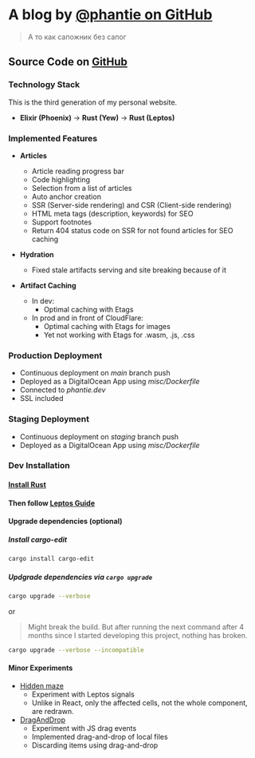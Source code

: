 # A blog by [@phantie on GitHub](https://github.com/phantie/)

> А то как сапожник без сапог

## Source Code on [GitHub](https://github.com/phantie/personal-website-source-code)

### Technology Stack

This is the third generation of my personal website.

- **Elixir (Phoenix)** → **Rust (Yew)** → **Rust (Leptos)**

### Implemented Features

- **Articles**
  - Article reading progress bar
  - Code highlighting
  - Selection from a list of articles
  - Auto anchor creation
  - SSR (Server-side rendering) and CSR (Client-side rendering)
  - HTML meta tags (description, keywords) for SEO
  - Support footnotes
  - Return 404 status code on SSR for not found articles for SEO caching

- **Hydration**
  - Fixed stale artifacts serving and site breaking because of it

- **Artifact Caching**
  - In dev:
    - Optimal caching with Etags
  - In prod and in front of CloudFlare:
    - Optimal caching with Etags for images
    - Yet not working with Etags for .wasm, .js, .css

### Production Deployment

- Continuous deployment on *main* branch push
- Deployed as a DigitalOcean App using *misc/Dockerfile*
- Connected to *phantie.dev*
- SSL included

### Staging Deployment

- Continuous deployment on *staging* branch push
- Deployed as a DigitalOcean App using *misc/Dockerfile*

### Dev Installation

#### [Install Rust](https://www.rust-lang.org/tools/install)

#### Then follow [Leptos Guide](/misc/readme.md)

#### Upgrade dependencies (optional)

##### Install cargo-edit

```bash
cargo install cargo-edit
```

##### Updgrade dependencies via `cargo upgrade`

```bash
cargo upgrade --verbose
```

or

> Might break the build.
> But after running the next command after 4 months since I started developing this project, nothing has broken.

```bash
cargo upgrade --verbose --incompatible
```

#### Minor Experiments

- [Hidden maze](https://phantie.dev/experiment/maze)
  - Experiment with Leptos signals
  - Unlike in React, only the affected cells, not the whole component, are redrawn.
- [DragAndDrop](https://phantie.dev/experiment/dragndrop)
  - Experiment with JS drag events
  - Implemented drag-and-drop of local files
  - Discarding items using drag-and-drop
